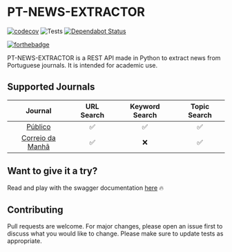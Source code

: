 # PT-NEWS-EXTRACTOR
[![codecov](https://codecov.io/gh/spamz23/PT-NEWS_EXTRACTOR/branch/master/graph/badge.svg?token=KxMeNY2V78)](undefined)
![Tests](https://github.com/spamz23/PT-NEWS_EXTRACTOR/workflows/Tests/badge.svg)
[![Dependabot Status](https://api.dependabot.com/badges/status?host=github&repo=spamz23/PT-NEWS_EXTRACTOR)](https://dependabot.com)

[![forthebadge](https://forthebadge.com/images/badges/made-with-python.svg)](https://forthebadge.com)

PT-NEWS-EXTRACTOR is a REST API made in Python to extract news from Portuguese journals. It is intended for academic use.

## Supported Journals
| Journal | URL Search | Keyword Search | Topic Search
|:---:|:---:|:---:|:---:|
| [Público](https://www.publico.pt/) | :white_check_mark: | :white_check_mark: | :white_check_mark: |
| [Correio da Manhã](https://www.cmjornal.pt/) | :white_check_mark: | :x: | :white_check_mark: |


## Want to give it a try?
Read and play with the swagger documentation [here](https://pt-news-extractor.herokuapp.com/api/v1/) :fire:

## Contributing
Pull requests are welcome. For major changes, please open an issue first to discuss what you would like to change. Please make sure to update tests as appropriate.

